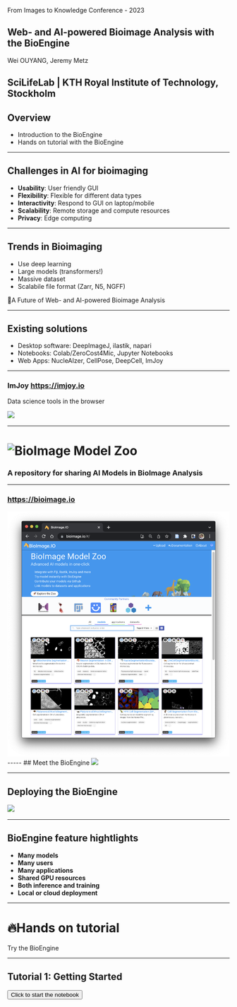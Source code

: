From Images to Knowledge Conference - 2023

## Web- and AI-powered Bioimage Analysis with the BioEngine

Wei OUYANG, Jeremy Metz

SciLifeLab | KTH Royal Institute of Technology, Stockholm
-----
## Overview
 * Introduction to the BioEngine
 * Hands on tutorial with the BioEngine

-----
## Challenges in AI for bioimaging

* **Usability**: User friendly GUI
* **Flexibility**: Flexible for different data types
* **Interactivity**: Respond to GUI on laptop/mobile
* **Scalability**: Remote storage and compute resources
* **Privacy**: Edge computing

-----
## Trends in Bioimaging
 * Use deep learning
 * Large models (transformers!)
 * Massive dataset
 * Scalabile file format (Zarr, N5, NGFF)

🚀A Future of Web- and AI-powered Bioimage Analysis

-----
## Existing solutions
* Desktop software: DeepImageJ, ilastik, napari
* Notebooks: Colab/ZeroCost4Mic, Jupyter Notebooks
* Web Apps: NucleAIzer, CellPose, DeepCell, ImJoy

-----
<!-- .slide: data-background="white" -->
### ImJoy https://imjoy.io
Data science tools in the browser

<img src="https://docs.google.com/drawings/d/e/2PACX-1vSBsdhDBrp4L2zWfL_9YOUHCS2zQ51HtjplGa-l_a1hMpNjbqENzmXrcSmYs6yed_NACNZSRH-7qsph/pub?w=1248&amp;h=573">

-----
# <img alt="BioImage Model Zoo" src="https://bioimage.io/static/img/bioimage-io-logo-white.svg">
### A repository for sharing AI Models in BioImage Analysis
-----
### https://bioimage.io

<img style="max-height: calc(100vh - 100px);" alt="BioImage Model Zoo screenshot" src="https://raw.githubusercontent.com/oeway/slides/master/2022/bioimage-model-zoo-screenshot.png">
-----
<!-- .slide: data-background="white" -->
## Meet the BioEngine
<img style="max-height: calc(100vh - 100px);" src="https://docs.google.com/drawings/d/e/2PACX-1vQCVUJDbgT_cPVsm--P75h13xbl7kW1Kt4RESW2opDb8MYOQrYQxToaFMFYdUwEBDBC4EWKwto0EExB/pub?w=1550&amp;h=983">

-----
<!-- .slide: data-background="white" -->
## Deploying the BioEngine
<img src="https://docs.google.com/drawings/d/e/2PACX-1vSoG7ywI0qbNAbG-bV7J9LomhlK8r1xyhxS70LcA4_XNt_oUiWoYLcMFJlUFB2oA80hgL5TQzAWUhNW/pub?w=1510&amp;h=1050">


-----
## BioEngine feature hightlights
* **Many models**
* **Many users**
* **Many applications**
* **Shared GPU resources**
* **Both inference and training**
* **Local or cloud deployment**

-----
# 🔥Hands on tutorial
Try the BioEngine

-----
<!-- .slide: data-state="tutorial-1" -->
## Tutorial 1: Getting Started
<button class="button" onclick='loadNotebook("1-bioengine-tutorial-i2k2022.ipynb", "tutorial-1-window", "https://raw.githubusercontent.com/bioimage-io/BioEngine/main/notebooks/1-bioengine-engine-tutorial.ipynb")'>Click to start the notebook</button>
<button id="tutorial-1-reset" class="button" style="background-color:red;display:none;" onclick='loadNotebook("1-bioengine-tutorial-i2k2022.ipynb", "tutorial-1-window", "https://raw.githubusercontent.com/bioimage-io/BioEngine/main/notebooks/1-bioengine-engine-tutorial.ipynb", true)'>Reset</button>
<div id="tutorial-1-window" style="width: 100%; height: 100vh;"></div>

-----
<!-- .slide: data-state="tutorial-3" -->
## Tutorial 2: Create UI with ImJoy and Kaibu
<button class="button" onclick='loadNotebook("3-bioengine-tutorial-i2k2022.ipynb", "tutorial-3-window", "https://raw.githubusercontent.com/bioimage-io/BioEngine/main/notebooks/3-kaibu-geojson.ipynb")'>Click to start the notebook</button>
<button id="tutorial-3-reset" class="button" style="background-color:red;display:none;" onclick='loadNotebook("3-bioengine-tutorial-i2k2022.ipynb", "tutorial-3-window", "https://raw.githubusercontent.com/bioimage-io/BioEngine/main/notebooks/3-kaibu-geojson.ipynb", true)'>Reset</button>
<div id="tutorial-3-window" style="width: 100%; height: 100vh;"></div>

-----
<!-- .slide: data-state="tutorial-2" -->
## Preview: Training a CellPose segmentation model
<button class="button" onclick='loadNotebook("2-bioengine-tutorial-i2k2022.ipynb", "tutorial-2-window", "https://raw.githubusercontent.com/bioimage-io/BioEngine/main/notebooks/2-bioengine-model-training.ipynb")'>Click to start the notebook</button>
<button id="tutorial-2-reset" class="button" style="background-color:red;display:none;" onclick='loadNotebook("2-bioengine-tutorial-i2k2022.ipynb", "tutorial-2-window", "https://raw.githubusercontent.com/bioimage-io/BioEngine/main/notebooks/2-bioengine-model-training.ipynb", true)'>Reset</button>
<div id="tutorial-2-window" style="width: 100%; height: 100vh;"></div>

-----
<!-- .slide: data-state="tutorial-4" -->
## Preview: Model training with the BioEngine
<button class="button" onclick='loadNotebook("4-bioengine-tutorial-i2k2022.ipynb", "tutorial-4-window", "https://raw.githubusercontent.com/bioimage-io/BioEngine/main/notebooks/4-kaibu-interactive-training.ipynb")'>Click to start the notebook</button>
<button id="tutorial-4-reset" class="button" style="background-color:red;display:none;" onclick='loadNotebook("4-bioengine-tutorial-i2k2022.ipynb", "tutorial-3-window", "https://raw.githubusercontent.com/bioimage-io/BioEngine/main/notebooks/4-kaibu-interactive-training.ipynb", true)'>Reset</button>
<div id="tutorial-4-window" style="width: 100%; height: 100vh;"></div>

-----
## BioEngine vs Jupyter Notebooks / Colab
 Scalability!
 * Cloud & On-premise deployment
 * For multi-user or the public
 * Multi-model serving
 * Improved GPU utilization
 * Instant usage without setup or installation

-----
## Accessing the BioEngine from Icy
<img src="https://raw.githubusercontent.com/oeway/slides/master/2022/icy-bioengine-cellpose-demo.gif">

Collabration with Carlos García López de Haro and the Icy Team

-----
## Accessing the BioEngine from Icy
<img src="https://raw.githubusercontent.com/oeway/slides/master/2022/icy-bioengine-demo-nuclei-segmentation.gif">

Collabration with Carlos García López de Haro and the Icy Team

-----
## 🚀AI-assisted Bioimage Analysis
<iframe width="560" height="315" src="https://www.youtube.com/embed/pkOp_oUybsc" title="YouTube video player" frameborder="0" allow="accelerometer; autoplay; clipboard-write; encrypted-media; gyroscope; picture-in-picture" allowfullscreen></iframe>

Powered by OpenAI GPT-3 and Codex
-----
## Conclusions
 * BioEninge for scalable AI model serving
 * How to use the BioEngine

-----
### Acknowledgements (1)
Work carried out at Cell Profiling group @ SciLifeLab headed by Emma Lundberg

ImJoy is powered by the 🧠 and ❤️ of the ImJoy Team including:
 * Florian Mueller
 * Martin Hjelmare
 * Craig Russell
 * ...

Follow us on twitter @ImJoyTeam

-----
### Acknowledgements (2)

BioImage.IO is powered by the 🧠 and ❤️ of:
 * deepImageJ Team
 * EBI Bioimage Archive Team
 * Fiji/ImageJ Team
 * ilastik Team
 * ImJoy Team
 * ZeroCostDL4Mic Team
 * ...

Follow us on twitter @bioimageio

-----

# 🙏Thank You!



<!-- startup script  -->
```javascript execute

async function loadNotebook(name, window_id, url, overwrite){
    const jupyter = await api.createWindow({src: "https://jupyter.imjoy.io/lab/index.html", window_id})
    const bid = window_id.replace("window", "reset")
    const button = document.getElementById(bid)
    if(await jupyter.fileExists(name)){
        if(overwrite){
            const content = await (await fetch(url)).text()
            await jupyter.removeFile(name)
            await jupyter.loadFile(name, content, 'application/json')
        }
        await jupyter.openFile(name)
    } else{
        const content = await (await fetch(url)).text()
        const filePath = await jupyter.loadFile(name, content, 'application/json')
        await jupyter.openFile(filePath)
    }
    button.style.display = "inline-block";
}


const PythonPluginCode = `
<config lang="json">
{
  "name": "PythonPlugin",
  "type": "native-python",
  "version": "0.1.0",
  "description": "[TODO: describe this plugin with one sentence.]",
  "tags": [],
  "ui": "",
  "cover": "",
  "inputs": null,
  "outputs": null,
  "flags": [],
  "icon": "extension",
  "api_version": "0.1.8",
  "env": "",
  "permissions": [],
  "requirements": [],
  "dependencies": []
}
</config>

<script lang="python">
from imjoy import api


class ImJoyPlugin():
    def setup(self):
        api.showMessage('Python plugin initialized')

    def add(self, a, b):
        return a + b

api.export(ImJoyPlugin())
</script>
`

const JSPluginCode = `
<config lang="json">
{
  "name": "JSPlugin",
  "type": "window",
  "tags": [],
  "ui": "",
  "version": "0.1.0",
  "cover": "",
  "description": "[TODO: describe this plugin with one sentence.]",
  "icon": "extension",
  "inputs": null,
  "outputs": null,
  "api_version": "0.1.8",
  "env": "",
  "permissions": [],
  "requirements": [],
  "dependencies": [],
  "defaults": {"w": 20, "h": 10}
}
</config>

<script lang="javascript">
window.callPython = async function(){
    const pythonPlugin = await api.getPlugin('PythonPlugin')
    const result = await pythonPlugin.add(10, 99)
    document.getElementById("result").innerHTML = "10 + 99 =" + result
}

class ImJoyPlugin {
  async setup() {
    api.log('initialized')
  }

  async run(ctx) {
  }
}
api.export(new ImJoyPlugin())
</script>

<window lang="html">
  <div>
    <button class="button" onclick="callPython()"> Calculate in Python</button>
    <h3 id="result"></h3>
  </div>
</window>
`

window.ZarrPythonCode = `
<config lang="json">
{
  "name": "ZarrPythonPlugin",
  "type": "native-python",
  "version": "0.1.0",
  "description": "[TODO: describe this plugin with one sentence.]",
  "tags": [],
  "ui": "",
  "cover": "",
  "inputs": null,
  "outputs": null,
  "flags": [],
  "icon": "extension",
  "api_version": "0.1.8",
  "env": "",
  "permissions": [],
  "requirements": ["zarr", "fsspec"],
  "dependencies": []
}
</config>

<script lang="python">
import zarr
from imjoy_rpc import api
from imjoy_rpc import register_default_codecs
from fsspec.implementations.http import HTTPFileSystem
register_default_codecs()

fs = HTTPFileSystem()
http_map = fs.get_mapper("https://openimaging.github.io/demos/multi-scale-chunked-compressed/build/data/medium.zarr")
z_group = zarr.open(http_map, mode='r')

class ImJoyPlugin:
    async def setup(self):
        pass

    async def run(self, ctx):
        viewer = await api.createWindow(
            src="https://kitware.github.io/itk-vtk-viewer/app/",
            name="ITK/VTK Viewer"
        )
        await viewer.setImage(z_group)

api.export(ImJoyPlugin())
</script>
`
function startImageJ(){
  api.createWindow({src:"https://ij.imjoy.io", name:"ImageJ.JS"})  
}

async function initializeMacroEditor(editor_container, code){
    const editorElm = document.getElementById(editor_container);
    if(!editorElm) throw new Error("editor container not found: " + editor_container)
    editorElm.style.width = '90%';
    editorElm.style.display = 'inline-block';
    editorElm.style.height = 'calc(100vh - 200px)';
    // force update the slide
    Reveal.layout();
    let editorWindow;
    const config = {lang: 'javascript'}
    config.templates = [
        {
          name: "New",
          url: null,
          lang: 'javascript',
        },
        {
          name: "Sphere",
          url: "https://wsr.imagej.net/download/Examples/Macro/Sphere.ijm",
          lang: 'javascript',
        },
        {
          name: "OpenDialog Demo",
          url: "https://wsr.imagej.net/download/Examples/Macro/OpenDialog_Demo.ijm",
          lang: 'javascript',
        },
        {
          name: "Overlay",
          url: "https://wsr.imagej.net/download/Examples/Macro/Overlay.ijm",
          lang: 'javascript',
        }
      ]
    config.ui_elements = {
      run: {
          _rintf: true,
          type: 'button',
          label: "Run",
          icon: "play",
          visible: true,
          shortcut: 'Shift-Enter',
          async callback(content) {
              try {
                  let ij = await api.getWindow("ImageJ.JS-" + editor_container)
                  if(!ij){
                      //put the editor side by side
                      editorElm.style.width = '38.2%';
                      const ijElm = document.createElement('div');
                      ijElm.id = 'imagej-' + editor_container
                      ijElm.style.display = 'inline-block';
                      ijElm.style.width = '61.8%';
                      ijElm.style.height = editorElm.style.height;
                      editorElm.parentNode.insertBefore(ijElm, editorElm.nextSibling);
                      ij = await api.createWindow({src:"https://ij.imjoy.io", name:"ImageJ.JS-" + editor_container, window_id: 'imagej-' + editor_container})
                  }
                  await ij.runMacro(content)
              } catch (e) {
                  api.showMessage("Failed to run macro, error: " + e.toString());
              } finally {
                  editorWindow.updateUIElement('stop', {
                      visible: false
                  })
                  editorWindow.setLoader(false);
                  api.showProgress(100);
              }
          }
      },
    }
    editorWindow = await api.createWindow({
        src: 'https://if.imjoy.io',
        name: 'ImageJ Script Editor',
        config,
        window_id: editor_container,
        data: {code}
    })
}

Reveal.addEventListener('ij-macro-1', async ()=>{
    const code = `run("Blobs (25K)");
setAutoThreshold("Default");
setOption("BlackBackground", true);
run("Convert to Mask");
run("Analyze Particles...", "size=5-Infinity add");
`
    initializeMacroEditor('macro-editor-1', code)
})

Reveal.addEventListener('demo1', async function(){
    await api.createWindow({src: 'https://if.imjoy.io', config: {fold: [1]}, data: {code: PythonPluginCode}, window_id: "window-1"})

    await api.createWindow({src: 'https://if.imjoy.io', config: {fold: [1, 29]}, data: {code: JSPluginCode}, window_id: "window-2"})
})

async function runDemo2(){
 const viewer = await api.showDialog({src: "https://kaibu.org/#/app", name: "Kaibu"})
        await viewer.view_image("https://images.proteinatlas.org/61448/1319_C10_2_blue_red_green.jpg")
        await viewer.add_shapes([], {name:"annotation"})
}

async function runHPADemo(){
    const plugin = await api.getPlugin("https://gist.githubusercontent.com/oeway/b318a26ef7191679b175be5216accbda/raw/HPA-UMAP-Studio.imjoy.html")
    await plugin.run({})
}


function startImageJ(){
  api.createWindow({src:"https://ij.imjoy.io", name:"ImageJ.JS"})  
}

async function initializeMacroEditor(editor_container, code){
    const editorElm = document.getElementById(editor_container);
    if(!editorElm) throw new Error("editor container not found: " + editor_container)
    editorElm.style.width = '90%';
    editorElm.style.display = 'inline-block';
    editorElm.style.height = 'calc(100vh - 200px)';
    // force update the slide
    Reveal.layout();
    let editorWindow;
    const config = {lang: 'javascript'}
    config.templates = [
        {
          name: "New",
          url: null,
          lang: 'javascript',
        },
        {
          name: "Sphere",
          url: "https://wsr.imagej.net/download/Examples/Macro/Sphere.ijm",
          lang: 'javascript',
        },
        {
          name: "OpenDialog Demo",
          url: "https://wsr.imagej.net/download/Examples/Macro/OpenDialog_Demo.ijm",
          lang: 'javascript',
        },
        {
          name: "Overlay",
          url: "https://wsr.imagej.net/download/Examples/Macro/Overlay.ijm",
          lang: 'javascript',
        }
      ]
    config.ui_elements = {
      run: {
          _rintf: true,
          type: 'button',
          label: "Run",
          icon: "play",
          visible: true,
          shortcut: 'Shift-Enter',
          async callback(content) {
              try {
                  let ij = await api.getWindow("ImageJ.JS-" + editor_container)
                  if(!ij){
                      //put the editor side by side
                      editorElm.style.width = '38.2%';
                      const ijElm = document.createElement('div');
                      ijElm.id = 'imagej-' + editor_container
                      ijElm.style.display = 'inline-block';
                      ijElm.style.width = '61.8%';
                      ijElm.style.height = editorElm.style.height;
                      editorElm.parentNode.insertBefore(ijElm, editorElm.nextSibling);
                      ij = await api.createWindow({src:"https://ij.imjoy.io", name:"ImageJ.JS-" + editor_container, window_id: 'imagej-' + editor_container})
                  }
                  await ij.runMacro(content)
              } catch (e) {
                  api.showMessage("Failed to run macro, error: " + e.toString());
              } finally {
                  editorWindow.updateUIElement('stop', {
                      visible: false
                  })
                  editorWindow.setLoader(false);
                  api.showProgress(100);
              }
          }
      },
    }
    editorWindow = await api.createWindow({
        src: 'https://if.imjoy.io',
        name: 'ImageJ Script Editor',
        config,
        window_id: editor_container,
        data: {code}
    })
}

Reveal.addEventListener('ij-macro-1', async ()=>{
    const code = `run("Blobs (25K)");
setAutoThreshold("Default");
setOption("BlackBackground", true);
run("Convert to Mask");
run("Analyze Particles...", "size=5-Infinity add");
`
    initializeMacroEditor('macro-editor-1', code)
})

Reveal.addEventListener('ij-macro-2', async ()=>{
    const response = await fetch("https://wsr.imagej.net/download/Examples/Macro/Colors_of_2021.ijm")
    const code = await response.text()
    initializeMacroEditor('macro-editor-2', code)
})

```